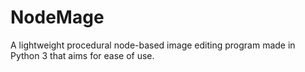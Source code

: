 # NodeMage
A lightweight procedural node-based image editing program made in Python 3 that aims for ease of use.
